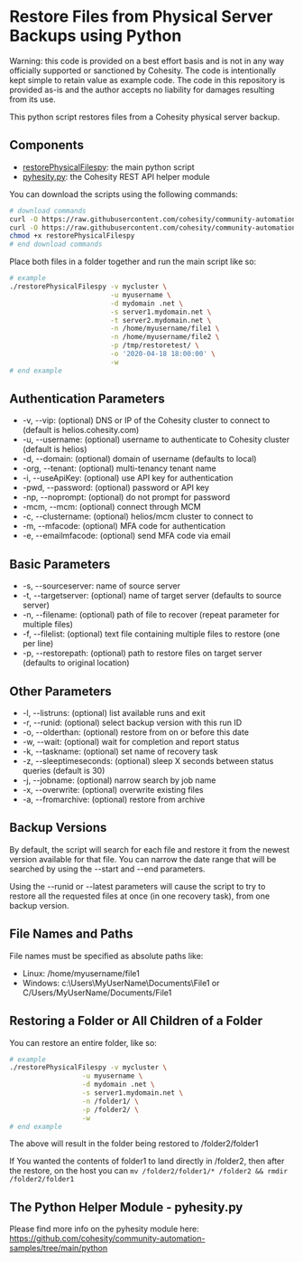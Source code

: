 # Restore Files from Physical Server Backups using Python

Warning: this code is provided on a best effort basis and is not in any way officially supported or sanctioned by Cohesity. The code is intentionally kept simple to retain value as example code. The code in this repository is provided as-is and the author accepts no liability for damages resulting from its use.

This python script restores files from a Cohesity physical server backup.

## Components

* [restorePhysicalFilespy](https://raw.githubusercontent.com/cohesity/community-automation-samples/main/python/restoreFiles/restorePhysicalFilespy): the main python script
* [pyhesity.py](https://raw.githubusercontent.com/cohesity/community-automation-samples/main/python/pyhesity/pyhesity.py): the Cohesity REST API helper module

You can download the scripts using the following commands:

```bash
# download commands
curl -O https://raw.githubusercontent.com/cohesity/community-automation-samples/main/python/restoreFiles/restorePhysicalFilespy
curl -O https://raw.githubusercontent.com/cohesity/community-automation-samples/main/python/pyhesity.py
chmod +x restorePhysicalFilespy
# end download commands
```

Place both files in a folder together and run the main script like so:

```bash
# example
./restorePhysicalFilespy -v mycluster \
                         -u myusername \
                         -d mydomain .net \
                         -s server1.mydomain.net \
                         -t server2.mydomain.net \
                         -n /home/myusername/file1 \
                         -n /home/myusername/file2 \
                         -p /tmp/restoretest/ \
                         -o '2020-04-18 18:00:00' \
                         -w
# end example
```

## Authentication Parameters

* -v, --vip: (optional) DNS or IP of the Cohesity cluster to connect to (default is helios.cohesity.com)
* -u, --username: (optional) username to authenticate to Cohesity cluster (default is helios)
* -d, --domain: (optional) domain of username (defaults to local)
* -org, --tenant: (optional) multi-tenancy tenant name
* -i, --useApiKey: (optional) use API key for authentication
* -pwd, --password: (optional) password or API key
* -np, --noprompt: (optional) do not prompt for password
* -mcm, --mcm: (optional) connect through MCM
* -c, --clustername: (optional) helios/mcm cluster to connect to
* -m, --mfacode: (optional) MFA code for authentication
* -e, --emailmfacode: (optional) send MFA code via email

## Basic Parameters

* -s, --sourceserver: name of source server
* -t, --targetserver: (optional) name of target server (defaults to source server)
* -n, --filename: (optional) path of file to recover (repeat parameter for multiple files)
* -f, --filelist: (optional) text file containing multiple files to restore (one per line)
* -p, --restorepath: (optional) path to restore files on target server (defaults to original location)

## Other Parameters

* -l, --listruns: (optional) list available runs and exit
* -r, --runid: (optional) select backup version with this run ID
* -o, --olderthan: (optional) restore from on or before this date
* -w, --wait: (optional) wait for completion and report status
* -k, --taskname: (optional) set name of recovery task
* -z, --sleeptimeseconds: (optional) sleep X seconds between status queries (default is 30)
* -j, --jobname: (optional) narrow search by job name
* -x, --overwrite: (optional) overwrite existing files
* -a, --fromarchive: (optional) restore from archive

## Backup Versions

By default, the script will search for each file and restore it from the newest version available for that file. You can narrow the date range that will be searched by using the --start and --end parameters.

Using the --runid or --latest parameters will cause the script to try to restore all the requested files at once (in one recovery task), from one backup version.

## File Names and Paths

File names must be specified as absolute paths like:

* Linux: /home/myusername/file1
* Windows: c:\Users\MyUserName\Documents\File1 or C/Users/MyUserName/Documents/File1

## Restoring a Folder or All Children of a Folder

You can restore an entire folder, like so:

```bash
# example
./restorePhysicalFilespy -v mycluster \
                  -u myusername \
                  -d mydomain .net \
                  -s server1.mydomain.net \
                  -n /folder1/ \
                  -p /folder2/ \
                  -w
# end example
```

The above will result in the folder being restored to /folder2/folder1

If You wanted the contents of folder1 to land directly in /folder2, then after the restore, on the host you can `mv /folder2/folder1/* /folder2 && rmdir /folder2/folder1`

## The Python Helper Module - pyhesity.py

Please find more info on the pyhesity module here: <https://github.com/cohesity/community-automation-samples/tree/main/python>
